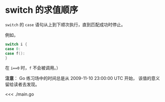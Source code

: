 # switch 的求值顺序

`switch` 的 `case` 语句从上到下顺次执行，直到匹配成功时停止。

例如，

```go
switch i {
case 0:
case f():
}
```

在 `i==0` 时，`f` 不会被调用。）

**注意**： Go 练习场中的时间总是从 2009-11-10 23:00:00 UTC 开始， 该值的意义留给读者去发现。

<<< ./main.go
